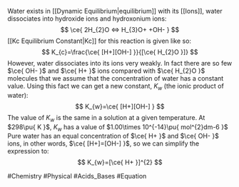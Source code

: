 Water exists in [[Dynamic Equilibrium|equilibrium]] with its [[Ions]], water dissociates into hydroxide ions and hydroxonium ions:
$$
\ce{ 2H_{2}O <=> H_{3}O+ +OH- }
$$
[[Kc Equilibrium Constant|Kc]] for this reaction is given like so:
$$
K_{c}=\frac{\ce{ [H+][OH-] }}{[\ce{ H_{2}O }]}
$$
However, water dissociates into its ions very weakly. In fact there are so few $\ce{ OH- }$ and $\ce{ H+ }$ ions compared with $\ce{ H_{2}O }$ molecules that we assume that the concentration of water has a constant value. Using this fact we can get a new constant, $K_{w}$ (the ionic product of water):
$$
K_{w}=\ce{ [H+][OH-] }
$$
The value of $K_{w}$ is the same in a solution at a given temperature. At $298\pu{ K }$, $K_{w}$ has a value of $1.00\times 10^{-14}\pu{ mol^{2}dm-6 }$
Pure water has an equal concentration of $\ce{ H+ }$ and $\ce{ OH- }$ ions, in other words, $\ce{ [H+]=[OH-] }$, so we can simplify the expression to:
$$
K_{w}=[\ce{ H+ }]^{2}
$$

#Chemistry #Physical #Acids_Bases #Equation